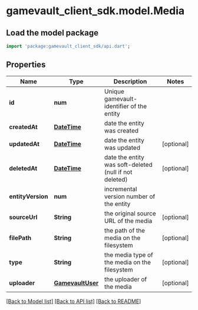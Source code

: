 # gamevault_client_sdk.model.Media

## Load the model package
```dart
import 'package:gamevault_client_sdk/api.dart';
```

## Properties
Name | Type | Description | Notes
------------ | ------------- | ------------- | -------------
**id** | **num** | Unique gamevault-identifier of the entity | 
**createdAt** | [**DateTime**](DateTime.md) | date the entity was created | 
**updatedAt** | [**DateTime**](DateTime.md) | date the entity was updated | [optional] 
**deletedAt** | [**DateTime**](DateTime.md) | date the entity was soft-deleted (null if not deleted) | [optional] 
**entityVersion** | **num** | incremental version number of the entity | 
**sourceUrl** | **String** | the original source URL of the media | [optional] 
**filePath** | **String** | the path of the media on the filesystem | [optional] 
**type** | **String** | the media type of the media on the filesystem | [optional] 
**uploader** | [**GamevaultUser**](GamevaultUser.md) | the uploader of the media | [optional] 

[[Back to Model list]](../README.md#documentation-for-models) [[Back to API list]](../README.md#documentation-for-api-endpoints) [[Back to README]](../README.md)


